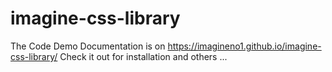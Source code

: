 # imagine-css-library

The Code Demo Documentation is on https://imagineno1.github.io/imagine-css-library/ Check it out for installation and others ...
